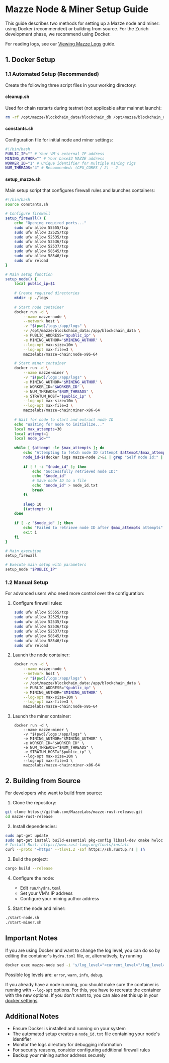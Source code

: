 # Mazze Node & Miner Setup Guide

This guide describes two methods for setting up a Mazze node and miner: using Docker (recommended) or building from source. For the Zurich development phase, we recommend using Docker.

For reading logs, see our [Viewing Mazze Logs](viewing-logs.md) guide.

## 1. Docker Setup

### 1.1 Automated Setup (Recommended)

Create the following three script files in your working directory:

#### cleanup.sh
Used for chain restarts during testnet (not applicable after mainnet launch):
```bash
rm -rf /opt/mazze/blockchain_data/blockchain_db /opt/mazze/blockchain_data/storage_db
```

#### constants.sh
Configuration file for initial node and miner settings:
```bash
#!/bin/bash
PUBLIC_IP="" # Your VM's external IP address
MINING_AUTHOR="" # Your base32 MAZZE address
WORKER_ID="1" # Unique identifier for multiple mining rigs
NUM_THREADS="4" # Recommended: (CPU_CORES / 2) - 2
```

#### setup_mazze.sh
Main setup script that configures firewall rules and launches containers:

```bash
#!/bin/bash
source constants.sh

# Configure firewall
setup_firewall() {
    echo "Opening required ports..."
    sudo ufw allow 55555/tcp
    sudo ufw allow 32525/tcp
    sudo ufw allow 52535/tcp
    sudo ufw allow 52536/tcp
    sudo ufw allow 52537/tcp
    sudo ufw allow 58545/tcp
    sudo ufw allow 58546/tcp
    sudo ufw reload
}

# Main setup function
setup_node() {
    local public_ip=$1
    
    # Create required directories
    mkdir -p ./logs
    
    # Start node container
    docker run -d \
        --name mazze-node \
        --network host \
        -v "$(pwd)/logs:/app/logs" \
        -v /opt/mazze/blockchain_data:/app/blockchain_data \
        -e PUBLIC_ADDRESS="$public_ip" \
        -e MINING_AUTHOR="$MINING_AUTHOR" \
        --log-opt max-size=10m \
        --log-opt max-file=3 \
        mazzelabs/mazze-chain:node-x86-64

    # Start miner container
    docker run -d \
        --name mazze-miner \
        -v "$(pwd)/logs:/app/logs" \
        -e MINING_AUTHOR="$MINING_AUTHOR" \
        -e WORKER_ID="$WORKER_ID" \
        -e NUM_THREADS="$NUM_THREADS" \
        -e STRATUM_HOST="$public_ip" \
        --log-opt max-size=10m \
        --log-opt max-file=3 \
        mazzelabs/mazze-chain:miner-x86-64
        
    # Wait for node to start and extract node ID
    echo "Waiting for node to initialize..."
    local max_attempts=30
    local attempt=1
    local node_id=""
    
    while [ $attempt -le $max_attempts ]; do
        echo "Attempting to fetch node ID (attempt $attempt/$max_attempts)..."
        node_id=$(docker logs mazze-node 2>&1 | grep "Self node id:" | sed -E '"'"'s/.*Self node id: (0x[a-f0-9]+).*/\1/'"'"')
        
        if [ ! -z "$node_id" ]; then
            echo "Successfully retrieved node ID:"
            echo "$node_id"
            # Save node ID to a file
            echo "$node_id" > node_id.txt
            break
        fi
        
        sleep 10
        ((attempt++))
    done
    
    if [ -z "$node_id" ]; then
        echo "Failed to retrieve node ID after $max_attempts attempts"
        exit 1
    fi
}

# Main execution
setup_firewall

# Execute main setup with parameters
setup_node "$PUBLIC_IP"
```


### 1.2 Manual Setup

For advanced users who need more control over the configuration:

1. Configure firewall rules:
```bash
    sudo ufw allow 55555/tcp
    sudo ufw allow 32525/tcp
    sudo ufw allow 52535/tcp
    sudo ufw allow 52536/tcp
    sudo ufw allow 52537/tcp
    sudo ufw allow 58545/tcp
    sudo ufw allow 58546/tcp
    sudo ufw reload
```

2. Launch the node container:
```bash
    docker run -d \
        --name mazze-node \
        --network host \
        -v "$(pwd)/logs:/app/logs" \
        -v /opt/mazze/blockchain_data:/app/blockchain_data \
        -e PUBLIC_ADDRESS="$public_ip" \
        -e MINING_AUTHOR="$MINING_AUTHOR" \
        --log-opt max-size=10m \
        --log-opt max-file=3 \
        mazzelabs/mazze-chain:node-x86-64
```

3. Launch the miner container:
```
    docker run -d \
        --name mazze-miner \
        -v "$(pwd)/logs:/app/logs" \
        -e MINING_AUTHOR="$MINING_AUTHOR" \
        -e WORKER_ID="$WORKER_ID" \
        -e NUM_THREADS="$NUM_THREADS" \
        -e STRATUM_HOST="$public_ip" \
        --log-opt max-size=10m \
        --log-opt max-file=3 \
        mazzelabs/mazze-chain:miner-x86-64
```



## 2. Building from Source

For developers who want to build from source:

1. Clone the repository:
```bash
git clone https://github.com/MazzeLabs/mazze-rust-release.git
cd mazze-rust-release
```

2. Install dependencies:
```bash
sudo apt-get update
sudo apt-get install build-essential pkg-config libssl-dev cmake hwloc libhwloc-dev libudev-dev
# Install Rust: https://www.rust-lang.org/tools/install
curl --proto '=https' --tlsv1.2 -sSf https://sh.rustup.rs | sh
```


3. Build the project:
```bash
cargo build --release
```


4. Configure the node:
   - Edit `run/hydra.toml`
   - Set your VM's IP address
   - Configure your mining author address

5. Start the node and miner:
```bash
./start-node.sh
./start-miner.sh
```

## Important Notes
If you are using Docker and want to change the log level, you can do so by editing the container's `hydra.toml` file, or, alternatively, by running 

```bash
docker exec mazze-node sed -i 's/log_level="<current_level>"/log_level="<target_level>"/' /app/config/hydra.toml
```

Possible log levels are: `error`, `warn`, `info`, `debug`.

If you already have a node running, you should make sure the container is running with `--log-opt` options. For this, you have to recreate the container with the new options. If you don't want to, you can also set this up in your [docker settings](https://docs.docker.com/config/containers/logging/configure/).

## Additional Notes

- Ensure Docker is installed and running on your system
- The automated setup creates a `node_id.txt` file containing your node's identifier
- Monitor the logs directory for debugging information
- For security reasons, consider configuring additional firewall rules
- Backup your mining author address securely